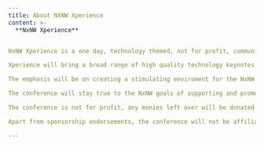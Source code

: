 ```yaml
---
title: About NXNW Xperience
content: >-
  **NxNW Xperience**


NxNW Xperience is a one day, technology themed, not for profit, community conference to be hosted in LYIT Campus on Thursday 4th June 2020. 

Xperience will bring a broad range of high quality technology keynotes, talks and workshops in an engaging format. 

The emphasis will be on creating a stimulating enviroment for the NxNW community to get together and enjoy the day.  

The conference will stay true to the NxNW goals of supporting and promoting the local tech community.

The conference is not for profit, any monies left over will be donated to a local charity

Apart from sponsorship endorsements, the conference will not be affiliated with any commercial company.

---
```


